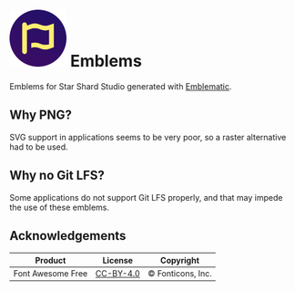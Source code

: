 # ![](icon.png) Emblems

Emblems for Star Shard Studio generated with [Emblematic](https://github.com/steffo99/emblematic).

## Why PNG?

SVG support in applications seems to be very poor, so a raster alternative had to be used.

## Why no Git LFS?

Some applications do not support Git LFS properly, and that may impede the use of these emblems.

## Acknowledgements

| Product | License | Copyright |
|---------|---------|-----------|
| Font Awesome Free | [CC-BY-4.0](https://fontawesome.com/license/free) | © Fonticons, Inc.
